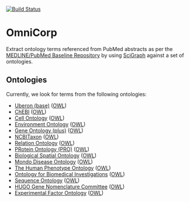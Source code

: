 [![Build Status](https://travis-ci.org/NCATS-Gamma/omnicorp.svg?branch=master)](https://travis-ci.org/NCATS-Gamma/omnicorp)

# OmniCorp

Extract ontology terms referenced from PubMed abstracts as per the [MEDLINE/PubMed Baseline Repository](https://mbr.nlm.nih.gov/) by using [SciGraph](https://github.com/SciGraph/SciGraph) against a set of ontologies.

## Ontologies
Currently, we look for terms from the following ontologies:
* [Uberon (base)](http://uberon.org) ([OWL](http://purl.obolibrary.org/obo/uberon/ext.owl))
* [ChEBI](https://www.ebi.ac.uk/chebi/) ([OWL](http://purl.obolibrary.org/obo/chebi.owl))
* [Cell Ontology](http://www.obofoundry.org/ontology/cl.html) ([OWL](http://purl.obolibrary.org/obo/cl.owl))
* [Environment Ontology](https://github.com/EnvironmentOntology/envo) ([OWL](http://purl.obolibrary.org/obo/envo.owl))
* [Gene Ontology (plus)](http://www.obofoundry.org/ontology/go.html) ([OWL](http://purl.obolibrary.org/obo/go/extensions/go-plus.owl))
* [NCBITaxon](http://www.obofoundry.org/ontology/ncbitaxon.html) ([OWL](http://purl.obolibrary.org/obo/ncbitaxon.owl))
* [Relation Ontology](http://www.obofoundry.org/ontology/ro.html) ([OWL](http://purl.obolibrary.org/obo/ro.owl))
* [PRotein Ontology (PRO)](http://www.obofoundry.org/ontology/pr.html) ([OWL](http://purl.obolibrary.org/obo/pr.owl))
* [Biological Spatial Ontology](http://www.obofoundry.org/ontology/bspo.html) ([OWL](http://purl.obolibrary.org/obo/bspo.owl))
* [Mondo Disease Ontology](http://obofoundry.org/ontology/mondo.html) ([OWL](http://purl.obolibrary.org/obo/mondo.owl))
* [The Human Phenotype Ontology](https://hpo.jax.org/) ([OWL](http://purl.obolibrary.org/obo/hp.owl))
* [Ontology for Biomedical Investigations](http://purl.obolibrary.org/obo/obi) ([OWL](http://purl.obolibrary.org/obo/obi.owl))
* [Sequence Ontology](https://github.com/The-Sequence-Ontology/SO-Ontologies) ([OWL](http://purl.obolibrary.org/obo/so.owl))
* [HUGO Gene Nomenclature Committee](https://www.genenames.org/) ([OWL](https://data.monarchinitiative.org/ttl/hgnc.ttl))
* [Experimental Factor Ontology](https://www.ebi.ac.uk/efo/) ([OWL](http://www.ebi.ac.uk/efo/efo.owl))
